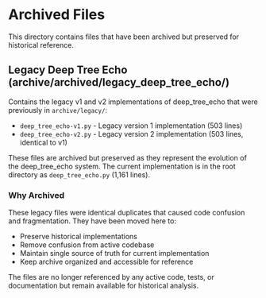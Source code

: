 # Archived Files

This directory contains files that have been archived but preserved for historical reference.

## Legacy Deep Tree Echo (archive/archived/legacy_deep_tree_echo/)

Contains the legacy v1 and v2 implementations of deep_tree_echo that were previously in `archive/legacy/`:

- `deep_tree_echo-v1.py` - Legacy version 1 implementation (503 lines)
- `deep_tree_echo-v2.py` - Legacy version 2 implementation (503 lines, identical to v1)

These files are archived but preserved as they represent the evolution of the deep_tree_echo system. The current implementation is in the root directory as `deep_tree_echo.py` (1,161 lines).

### Why Archived

These legacy files were identical duplicates that caused code confusion and fragmentation. They have been moved here to:
- Preserve historical implementations
- Remove confusion from active codebase  
- Maintain single source of truth for current implementation
- Keep archive organized and accessible for reference

The files are no longer referenced by any active code, tests, or documentation but remain available for historical analysis.